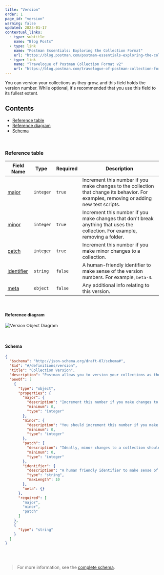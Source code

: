 ```yaml
---
title: "Version"
order: 1
page_id: "version"
warning: false
updated: 2023-01-17
contextual_links:
  - type: subtitle
    name: "Blog Posts"
  - type: link
    name: "Postman Essentials: Exploring the Collection Format"
    url: "https://blog.postman.com/postman-essentials-exploring-the-collection-format/"
  - type: link
    name: "Travelogue of Postman Collection Format v2"
    url: "https://blog.postman.com/travelogue-of-postman-collection-format-v2/"
---
```


You can version your collections as they grow, and this field holds the version number. While optional, it's recommended that you use this field to its fullest extent.

## Contents

- [Reference table](/docs/reference/version/#reference-table)
- [Reference diagram](/docs/reference/version/#reference-diagram)
- [Schema](/docs/reference/version/#schema)

<br />

### Reference table

Field Name | Type&nbsp;&nbsp; | Required | Description
--- | --- | --- | ---
[major](https://github.com/postmanlabs/schemas/blob/da7578c2d71c46de2d39d04fbeebc26570591a44/schemas/draft-07/v2.1.0/collection/version.json#L10) | `integer` | `true` | Increment this number if you make changes to the collection that change its behavior. For examples, removing or adding new test scripts.
[minor](https://github.com/postmanlabs/schemas/blob/da7578c2d71c46de2d39d04fbeebc26570591a44/schemas/draft-07/v2.1.0/collection/version.json#L15) | `integer` | `true` | Increment this number if you make changes that don't break anything that uses the collection. For example, removing a folder.
[patch](https://github.com/postmanlabs/schemas/blob/da7578c2d71c46de2d39d04fbeebc26570591a44/schemas/draft-07/v2.1.0/collection/version.json#L20) | `integer` | `true` | Increment this number if you make minor changes to a collection.
[identifier](https://github.com/postmanlabs/schemas/blob/da7578c2d71c46de2d39d04fbeebc26570591a44/schemas/draft-07/v2.1.0/collection/version.json#L25) | `string` | `false` | A human-friendly identifier to make sense of the version numbers. For example, `beta-3`.
[meta](https://github.com/postmanlabs/schemas/blob/da7578c2d71c46de2d39d04fbeebc26570591a44/schemas/draft-07/v2.1.0/collection/version.json#L30) | `object` | `false` | Any additional info relating to this version.

<br />

#### Reference diagram

![Version Object Diagram](../../../images/version@2x.jpg)

<br />

#### Schema

```json
{
  "$schema": "http://json-schema.org/draft-07/schema#",
  "$id": "#/definitions/version",
  "title": "Collection Version",
  "description": "Postman allows you to version your collections as they grow, and this field holds the version number. While optional, it is recommended that you use this field to its fullest extent!",
  "oneOf": [
    {
      "type": "object",
      "properties": {
        "major": {
          "description": "Increment this number if you make changes to the collection that changes its behaviour. E.g: Removing or adding new test scripts. (partly or completely).",
          "minimum": 0,
          "type": "integer"
        },
        "minor": {
          "description": "You should increment this number if you make changes that will not break anything that uses the collection. E.g: removing a folder.",
          "minimum": 0,
          "type": "integer"
        },
        "patch": {
          "description": "Ideally, minor changes to a collection should result in the increment of this number.",
          "minimum": 0,
          "type": "integer"
        },
        "identifier": {
          "description": "A human friendly identifier to make sense of the version numbers. E.g: 'beta-3'",
          "type": "string",
          "maxLength": 10
        },
        "meta": {}
      },
      "required": [
        "major",
        "minor",
        "patch"
      ]
    },
    {
      "type": "string"
    }
  ]
}
```

<br /><br />

> For more information, see the [complete schema](https://schema.postman.com/collection/json/v2.1.0/draft-07/collection.json).
